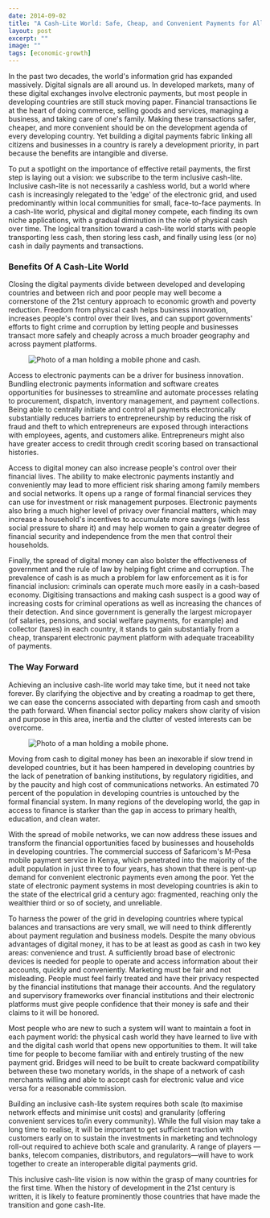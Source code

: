 ```yaml
---
date: 2014-09-02
title: "A Cash-Lite World: Safe, Cheap, and Convenient Payments for All"
layout: post
excerpt: ""
image: ""
tags: [economic-growth]
---
```

<p>In the past two decades, the world's information grid has expanded massively. Digital signals are all around us. In developed markets, many of these digital exchanges involve electronic payments, but most people in developing countries are still stuck moving paper. Financial transactions lie at the heart of doing commerce, selling goods and services, managing a business, and taking care of one's family. Making these transactions safer, cheaper, and more convenient should be on the development agenda of every developing country. Yet building a digital payments fabric linking all citizens and businesses in a country is rarely a development priority, in part because the benefits are intangible and diverse.</p><p>To put a spotlight on the importance of effective retail payments, the first step is laying out a vision: we subscribe to the term inclusive cash-lite. Inclusive cash-lite is not necessarily a cashless world, but a world where cash is increasingly relegated to the 'edge' of the electronic grid, and used predominantly within local communities for small, face-to-face payments. In a cash-lite world, physical and digital money compete, each finding its own niche applications, with a gradual diminution in the role of physical cash over time. The logical transition toward a cash-lite world starts with people transporting less cash, then storing less cash, and finally using less (or no) cash in daily payments and transactions.</p><h3 id="benefits-of-a-cash-lite-world">Benefits Of A Cash-Lite World</h3><p>Closing the digital payments divide between developed and developing countries and between rich and poor people may well become a cornerstone of the 21st century approach to economic growth and poverty reduction. Freedom from physical cash helps business innovation, increases people's control over their lives, and can support governments' efforts to fight crime and corruption by letting people and businesses transact more safely and cheaply across a much broader geography and across payment platforms.</p><figure class="kg-card kg-image-card"><img src="https://pubs.ghost.io/uploads/whiteafrican.jpg" class="kg-image" alt="Photo of a man holding a mobile phone and cash." loading="lazy" title="Phot Credit: flickr.com/photos/whiteafrican"></figure><p>Access to electronic payments can be a driver for business innovation. Bundling electronic payments information and software creates opportunities for businesses to streamline and automate processes relating to procurement, dispatch, inventory management, and payment collections. Being able to centrally initiate and control all payments electronically substantially reduces barriers to entrepreneurship by reducing the risk of fraud and theft to which entrepreneurs are exposed through interactions with employees, agents, and customers alike. Entrepreneurs might also have greater access to credit through credit scoring based on transactional histories.</p><p>Access to digital money can also increase people's control over their financial lives. The ability to make electronic payments instantly and conveniently may lead to more efficient risk sharing among family members and social networks. It opens up a range of formal financial services they can use for investment or risk management purposes. Electronic payments also bring a much higher level of privacy over financial matters, which may increase a household's incentives to accumulate more savings (with less social pressure to share it) and may help women to gain a greater degree of financial security and independence from the men that control their households.</p><p>Finally, the spread of digital money can also bolster the effectiveness of government and the rule of law by helping fight crime and corruption. The prevalence of cash is as much a problem for law enforcement as it is for financial inclusion: criminals can operate much more easily in a cash-based economy. Digitising transactions and making cash suspect is a good way of increasing costs for criminal operations as well as increasing the chances of their detection. And since government is generally the largest micropayer (of salaries, pensions, and social welfare payments, for example) and collector (taxes) in each country, it stands to gain substantially from a cheap, transparent electronic payment platform with adequate traceability of payments.</p><h3 id="the-way-forward">The Way Forward</h3><p>Achieving an inclusive cash-lite world may take time, but it need not take forever. By clarifying the objective and by creating a roadmap to get there, we can ease the concerns associated with departing from cash and smooth the path forward. When financial sector policy makers show clarity of vision and purpose in this area, inertia and the clutter of vested interests can be overcome.</p><figure class="kg-card kg-image-card"><img src="https://pubs.ghost.io/uploads/kiwanja.jpg" class="kg-image" alt="Photo of a man holding a mobile phone." loading="lazy" title="Photo Credit: Ken Banks, kiwanja.net"></figure><p>Moving from cash to digital money has been an inexorable if slow trend in developed countries, but it has been hampered in developing countries by the lack of penetration of banking institutions, by regulatory rigidities, and by the paucity and high cost of communications networks. An estimated 70 percent of the population in developing countries is untouched by the formal financial system. In many regions of the developing world, the gap in access to finance is starker than the gap in access to primary health, education, and clean water.</p><p>With the spread of mobile networks, we can now address these issues and transform the financial opportunities faced by businesses and households in developing countries. The commercial success of Safaricom's M-Pesa mobile payment service in Kenya, which penetrated into the majority of the adult population in just three to four years, has shown that there is pent-up demand for convenient electronic payments even among the poor. Yet the state of electronic payment systems in most developing countries is akin to the state of the electrical grid a century ago: fragmented, reaching only the wealthier third or so of society, and unreliable.</p><p>To harness the power of the grid in developing countries where typical balances and transactions are very small, we will need to think differently about payment regulation and business models. Despite the many obvious advantages of digital money, it has to be at least as good as cash in two key areas: convenience and trust. A sufficiently broad base of electronic devices is needed for people to operate and access information about their accounts, quickly and conveniently. Marketing must be fair and not misleading. People must feel fairly treated and have their privacy respected by the financial institutions that manage their accounts. And the regulatory and supervisory frameworks over financial institutions and their electronic platforms must give people confidence that their money is safe and their claims to it will be honored.</p><p>Most people who are new to such a system will want to maintain a foot in each payment world: the physical cash world they have learned to live with and the digital cash world that opens new opportunities to them. It will take time for people to become familiar with and entirely trusting of the new payment grid. Bridges will need to be built to create backward compatibility between these two monetary worlds, in the shape of a network of cash merchants willing and able to accept cash for electronic value and vice versa for a reasonable commission.</p><p>Building an inclusive cash-lite system requires both scale (to maximise network effects and minimise unit costs) and granularity (offering convenient services to/in every community). While the full vision may take a long time to realise, it will be important to get sufficient traction with customers early on to sustain the investments in marketing and technology roll-out required to achieve both scale and granularity. A range of players — banks, telecom companies, distributors, and regulators—will have to work together to create an interoperable digital payments grid.</p><p>This inclusive cash-lite vision is now within the grasp of many countries for the first time. When the history of development in the 21st century is written, it is likely to feature prominently those countries that have made the transition and gone cash-lite.</p>
  